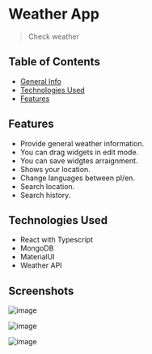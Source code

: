 # Weather App
> Check weather


## Table of Contents
* [General Info](#general-information)
* [Technologies Used](#technologies-used)
* [Features](#features)


## Features
- Provide general weather information.
- You can drag widgets in edit mode.
- You can save widgtes arraignment.
- Shows your location.
- Change languages between pl/en.
- Search location.
- Search history.



## Technologies Used
- React with Typescript
- MongoDB
- MaterialUI
- Weather API


## Screenshots
![image](https://user-images.githubusercontent.com/50525581/137640911-8a1bbbd8-6749-483e-afaa-a83fab50899f.png)

![image](https://user-images.githubusercontent.com/50525581/137640905-27d75f85-b749-45c7-9e6c-dc394b85a91f.png)

![image](https://user-images.githubusercontent.com/50525581/137640989-f279c00c-86b4-4c62-808b-9d096f89b4fd.png)

